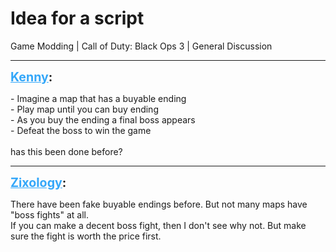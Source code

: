 # Idea for a script
Game Modding | Call of Duty: Black Ops 3 | General Discussion

---
<strong style="font-size: 1.4em;"><span style="text-decoration: underline;text-decoration-color: #34a7f9;"><span style="color:#34a7f9;">Kenny</span></span>:</strong>

<p>- Imagine a map that has a buyable ending<br />- Play map until you can buy ending<br />- As you buy the ending a final boss appears<br />- Defeat the boss to win the game<br /><br />has this been done before?</p>

---
<strong style="font-size: 1.4em;"><span style="text-decoration: underline;text-decoration-color: #34a7f9;"><span style="color:#34a7f9;">Zixology</span></span>:</strong>

<p>There have been fake buyable endings before. But not many maps have &quot;boss fights&quot; at all. <br />If you can make a decent boss fight, then I don&#39;t see why not. But make sure the fight is worth the price first.</p>
